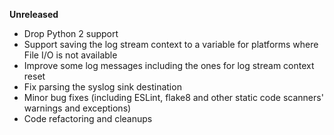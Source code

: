 **Unreleased**
* Drop Python 2 support
* Support saving the log stream context to a variable for platforms where File I/O is not available
* Improve some log messages including the ones for log stream context reset
* Fix parsing the syslog sink destination
* Minor bug fixes (including ESLint, flake8 and other static code scanners' warnings and exceptions)
* Code refactoring and cleanups

